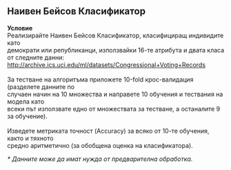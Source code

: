 ## Наивен Бейсов Класификатор
**Условие**<br>
Реализирайте Наивен Бейсов Класификатор, класифициращ индивидите като<br> 
демократи или републиканци, използвайки 16-те атрибута и двата класа от следните данни: <br>
http://archive.ics.uci.edu/ml/datasets/Congressional+Voting+Records<br><br>
За тестване на алгоритъма приложете 10-fold крос-валидация (разделете данните по <br>
случаен начин на 10 множества и направете 10 обучения и тествания на модела като <br> 
всеки път използвате едно от множествата за тестване, а останалите 9 за обучение).<br><br>
Изведете метриката точност (Accuracy) за всяко от 10-те обучения, както и тяхното <br>
средно аритметично (за обобщена оценка на класификатора).

*\* Данните може да имат нужда от предварителна обработка.*
